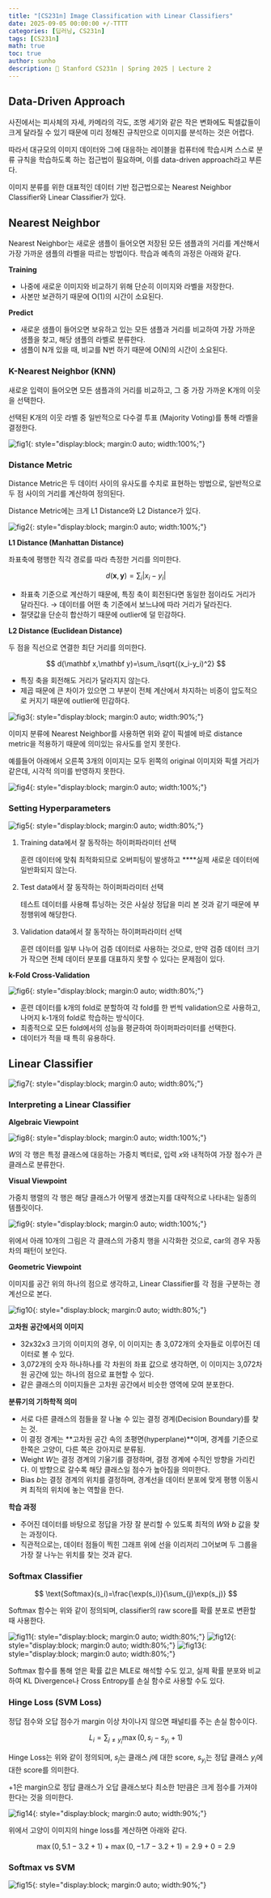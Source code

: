 ```yaml
---
title: "[CS231n] Image Classification with Linear Classifiers"
date: 2025-09-05 00:00:00 +/-TTTT
categories: [딥러닝, CS231n]
tags: [CS231n]
math: true
toc: true
author: sunho
description: 📖 Stanford CS231n | Spring 2025 | Lecture 2 
---
```


## Data-Driven Approach

사진에서는 피사체의 자세, 카메라의 각도, 조명 세기와 같은 작은 변화에도 픽셀값들이 크게 달라질 수 있기 때문에 미리 정해진 규칙만으로 이미지를 분석하는 것은 어렵다.

따라서 대규모의 이미지 데이터와 그에 대응하는 레이블을 컴퓨터에 학습시켜 스스로 분류 규칙을 학습하도록 하는 접근법이 필요하며, 이를 data-driven approach라고 부른다.

이미지 분류를 위한 대표적인 데이터 기반 접근법으로는 Nearest Neighbor Classifier와 Linear Classifier가 있다.

## Nearest Neighbor

Nearest Neighbor는 새로운 샘플이 들어오면 저장된 모든 샘플과의 거리를 계산해서 가장 가까운 샘플의 라벨을 따르는 방법이다. 학습과 예측의 과정은 아래와 같다.

**Training**

- 나중에 새로운 이미지와 비교하기 위해 단순히 이미지와 라벨을 저장한다.
- 사본만 보관하기 때문에 O(1)의 시간이 소요된다.

**Predict**

- 새로운 샘플이 들어오면 보유하고 있는 모든 샘플과 거리를 비교하여 가장 가까운 샘플을 찾고, 해당 샘플의 라벨로 분류한다.
- 샘플이 N개 있을 때, 비교를 N번 하기 때문에 O(N)의 시간이 소요된다.

### K-Nearest Neighbor (KNN)

새로운 입력이 들어오면 모든 샘플과의 거리를 비교하고, 그 중 가장 가까운 K개의 이웃을 선택한다.

선택된 K개의 이웃 라벨 중 일반적으로 다수결 투표 (Majority Voting)를 통해 라벨을 결정한다.

![fig1](cs231n/02-1.png){: style="display:block; margin:0 auto; width:100%;"}

### Distance Metric

Distance Metric은 두 데이터 사이의 유사도를 수치로 표현하는 방법으로, 일반적으로 두 점 사이의 거리를 계산하여 정의된다.

Distance Metric에는 크게 L1 Distance와 L2 Distance가 있다.

![fig2](cs231n/02-2.png){: style="display:block; margin:0 auto; width:100%;"}

**L1 Distance (Manhattan Distance)**

좌표축에 평행한 직각 경로를 따라 측정한 거리를 의미한다.

$$
d(\mathbf x,\mathbf y)=\sum_i\lvert x_i-y_i\rvert
$$

- 좌표축 기준으로 계산하기 때문에, 특징 축이 회전된다면 동일한 점이라도 거리가 달라진다. → 데이터를 어떤 축 기준에서 보느냐에 따라 거리가 달라진다.
- 절댓값을 단순히 합산하기 때문에 outlier에 덜 민감하다.

**L2 Distance (Euclidean Distance)**

두 점을 직선으로 연결한 최단 거리를 의미한다.

$$
d(\mathbf x,\mathbf y)=\sum_i\sqrt{(x_i-y_i)^2}
$$

- 특징 축을 회전해도 거리가 달라지지 않는다.
- 제곱 때문에 큰 차이가 있으면 그 부분이 전체 계산에서 차지하는 비중이 압도적으로 커지기 때문에 outlier에 민감하다.

![fig3](cs231n/02-3.png){: style="display:block; margin:0 auto; width:90%;"}

이미지 분류에 Nearest Neighbor를 사용하면 위와 같이 픽셀에 바로 distance metric을 적용하기 때문에 의미있는 유사도를 얻지 못한다.

예를들어 아래에서 오른쪽 3개의 이미지는 모두 왼쪽의 original 이미지와 픽셀 거리가 같은데, 시각적 의미를 반영하지 못한다.

![fig4](cs231n/02-4.png){: style="display:block; margin:0 auto; width:100%;"}

### Setting Hyperparameters

![fig5](cs231n/02-5.png){: style="display:block; margin:0 auto; width:80%;"}

1. Training data에서 잘 동작하는 하이퍼파라미터 선택
    
    훈련 데이터에 맞춰 최적화되므로 오버피팅이 발생하고 ****실제 새로운 데이터에 일반화되지 않는다.
    
2. Test data에서 잘 동작하는 하이퍼파라미터 선택
    
    테스트 데이터를 사용해 튜닝하는 것은 사실상 정답을 미리 본 것과 같기 때문에 부정행위에 해당한다.
    
3. Validation data에서 잘 동작하는 하이퍼파라미터 선택
    
    훈련 데이터를 일부 나누어 검증 데이터로 사용하는 것으로, 만약 검증 데이터 크기가 작으면 전체 데이터 분포를 대표하지 못할 수 있다는 문제점이 있다.

**k-Fold Cross-Validation**

![fig6](cs231n/02-6.png){: style="display:block; margin:0 auto; width:80%;"}

- 훈련 데이터를 k개의 fold로 분할하여 각 fold를 한 번씩 validation으로 사용하고, 나머지 k-1개의 fold로 학습하는 방식이다.
- 최종적으로 모든 fold에서의 성능을 평균하여 하이퍼파라미터를 선택한다.
- 데이터가 적을 때 특히 유용하다.

## Linear Classifier

![fig7](cs231n/02-7.png){: style="display:block; margin:0 auto; width:80%;"}

### Interpreting a Linear Classifier

**Algebraic Viewpoint**

![fig8](cs231n/02-8.png){: style="display:block; margin:0 auto; width:100%;"}

$W$의 각 행은 특정 클래스에 대응하는 가중치 벡터로, 입력 $x$와 내적하여 가장 점수가 큰 클래스로 분류한다.

**Visual Viewpoint**

가중치 행렬의 각 행은 해당 클래스가 어떻게 생겼는지를 대략적으로 나타내는 일종의 템플릿이다.

![fig9](cs231n/02-9.png){: style="display:block; margin:0 auto; width:100%;"}

위에서 아래 10개의 그림은 각 클래스의 가중치 행을 시각화한 것으로, car의 경우 자동차의 패턴이 보인다.

**Geometric Viewpoint**

이미지를 공간 위의 하나의 점으로 생각하고, Linear Classifier를 각 점을 구분하는 경계선으로 본다.

![fig10](cs231n/02-10.png){: style="display:block; margin:0 auto; width:80%;"}

**고차원 공간에서의 이미지**

- 32x32x3 크기의 이미지의 경우, 이 이미지는 총 3,072개의 숫자들로 이루어진 데이터로 볼 수 있다.
- 3,072개의 숫자 하나하나를 각 차원의 좌표 값으로 생각하면, 이 이미지는 3,072차원 공간에 있는 하나의 점으로 표현할 수 있다.
- 같은 클래스의 이미지들은 고차원 공간에서 비슷한 영역에 모여 분포한다.

**분류기의 기하학적 의미**

- 서로 다른 클래스의 점들을 잘 나눌 수 있는 결정 경계(Decision Boundary)를 찾는 것.
- 이 결정 경계는 **고차원 공간 속의 초평면(hyperplane)**이며, 경계를 기준으로 한쪽은 고양이, 다른 쪽은 강아지로 분류됨.
- Weight $W$는 결정 경계의 기울기를 결정하며, 결정 경계에 수직인 방향을 가리킨다. 이 방향으로 갈수록 해당 클래스일 점수가 높아짐을 의미한다.
- Bias $b$는 결정 경계의 위치를 결정하며, 경계선을 데이터 분포에 맞게 평행 이동시켜 최적의 위치에 놓는 역할을 한다.

**학습 과정**

- 주어진 데이터를 바탕으로 정답을 가장 잘 분리할 수 있도록 최적의 $W$와 $b$ 값을 찾는 과정이다.
- 직관적으로는, 데이터 점들이 찍힌 그래프 위에 선을 이리저리 그어보며 두 그룹을 가장 잘 나누는 위치를 찾는 것과 같다.

### Softmax Classifier

$$
\text{Softmax}(s_i)=\frac{\exp(s_i)}{\sum_{j}\exp(s_j)}
$$

Softmax 함수는 위와 같이 정의되며, classifier의 raw score를 확률 분포로 변환할 때 사용한다.

![fig11](cs231n/02-11.png){: style="display:block; margin:0 auto; width:80%;"}
![fig12](cs231n/02-12.png){: style="display:block; margin:0 auto; width:80%;"}
![fig13](cs231n/02-13.png){: style="display:block; margin:0 auto; width:80%;"}

Softmax 함수를 통해 얻은 확률 값은 MLE로 해석할 수도 있고, 실제 확률 분포와 비교하여 KL Divergence나 Cross Entropy를 손실 함수로 사용할 수도 있다.

### Hinge Loss (SVM Loss)

정답 점수와 오답 점수가 margin 이상 차이나지 않으면 패널티를 주는 손실 함수이다.

$$
L_i=\sum_{j\not=y_i}\max(0,s_j-s_{y_i}+1)
$$

Hinge Loss는 위와 같이 정의되며, $s_j$는 클래스 $j$에 대한 score, $s_{y_i}$는 정답 클래스 $y_i$에 대한 score를 의미한다.

$+1$은 margin으로 정답 클래스가 오답 클래스보다 최소한 1만큼은 크게 점수를 가져야 한다는 것을 의미한다.

![fig14](cs231n/02-14.png){: style="display:block; margin:0 auto; width:90%;"}

위에서 고양이 이미지의 hinge loss를 계산하면 아래와 같다.

$$
\max(0,5.1-3.2+1)+\max(0,-1.7-3.2+1)=2.9+0=2.9
$$

### Softmax vs SVM

![fig15](cs231n/02-15.png){: style="display:block; margin:0 auto; width:90%;"}
